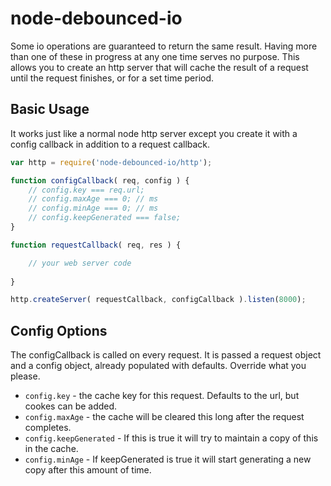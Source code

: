 # node-debounced-io

Some io operations are guaranteed to return the same result. Having more than one of these in progress at any one time serves no purpose. This allows you to create an http server that will cache the result of a request until the request finishes, or for a set time period.

## Basic Usage

It works just like a normal node http server except you create it with a config callback in addition to a request callback.

```javascript
var http = require('node-debounced-io/http');

function configCallback( req, config ) {
	// config.key === req.url;
	// config.maxAge === 0; // ms
	// config.minAge === 0; // ms
	// config.keepGenerated === false;
}

function requestCallback( req, res ) {

	// your web server code
	
}

http.createServer( requestCallback, configCallback ).listen(8000);

```

## Config Options

The configCallback is called on every request. It is passed a request object and a config object, already populated with defaults. Override what you please.

* `config.key` - the cache key for this request. Defaults to the url, but cookes can be added.
* `config.maxAge` - the cache will be cleared this long after the request completes.
* `config.keepGenerated` - If this is true it will try to maintain a copy of this in the cache.
* `config.minAge` - If keepGenerated is true it will start generating a new copy after this amount of time.


